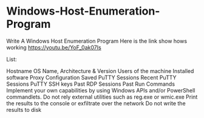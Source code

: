 # Windows-Host-Enumeration-Program
Write A Windows Host Enumeration Program
Here is the link show hows working
https://youtu.be/YoF_0ak07Is


List:

Hostname
OS Name, Architecture & Version
Users of the machine
Installed software
Proxy Configuration
Saved PuTTY Sessions
Recent PuTTY Sessions
PuTTY SSH keys
Past RDP Sessions
Past Run Commands
Implement your own capabilities by using Windows APIs and/or PowerShell commandlets. Do not rely external utilities such as reg.exe or wmic.exe
Print the results to the console or exfiltrate over the network
Do not write the results to disk
